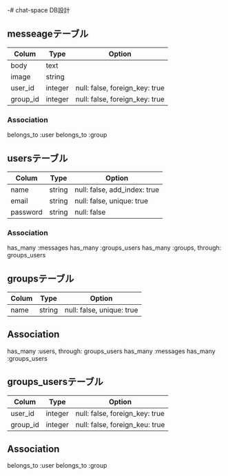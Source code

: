 -# chat-space DB設計
## messeageテーブル
|Colum|Type|Option|
|-----|----|------|
|body|text|
|image|string|
|user_id|integer|null: false, foreign_key: true|
|group_id|integer|null: false, foreign_key: true|
### Association
belongs_to :user
belongs_to :group

## usersテーブル
|Colum|Type|Option|
|-----|----|------|
|name|string|null: false, add_index: true|
|email|string|null: false, unique: true|
|password|string|null: false|
### Association
has_many :messages
has_many :groups_users
has_many :groups, through: groups_users


## groupsテーブル
|Colum|Type|Option|
|-----|----|------|
|name|string|null: false, unique: true|
## Association
has_many :users, through: groups_users
has_many :messages
has_many :groups_users

## groups_usersテーブル
|Colum|Type|Option|
|-----|----|------|
|user_id|integer|null: false, foreign_key: true|
|group_id|integer|null: false, foreign_keu: true|
## Association
belongs_to :user
belongs_to :group
